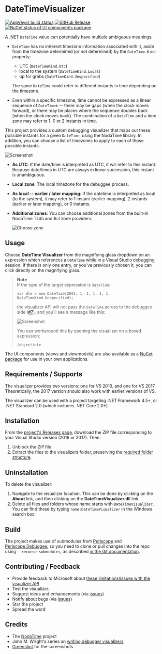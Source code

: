 # DateTimeVisualizer

[![AppVeyor build status](https://img.shields.io/appveyor/ci/zspitz/datetimevisualizer?style=flat&max-age=86400)](https://ci.appveyor.com/project/zspitz/datetimevisualizer) [![GitHub Release](https://img.shields.io/github/release/zspitz/datetimevisualizer.svg?style=flat&max-age=86400)](https://github.com/zspitz/DateTimeVisualizer/releases) [![NuGet status of UI components package](https://img.shields.io/nuget/v/DateTimeVisualizer.UI.svg?style=flat&max-age=86400)](https://www.nuget.org/packages/DateTimeVisualizer.UI/)

A .NET `DateTime` value can potentially have multiple ambiguous meanings.

* `DateTime` has no inherent timezone information associated with it, aside from the timezone determined (or not determined) by the `DateTime.Kind` property:
  - UTC (`DateTimeKind.Utc`)
  - local to the system (`DateTimeKind.Local`)
  - up for grabs (`DateTimeKind.Unspecified`)
  
  The same `DateTime` could refer to different instants in time depending on the timezone.
  
* Even within a specific timezone, time cannot be expressed as a linear sequence of `DateTime`s -- there may be gaps (when the clock moves forward), or there may be places where the sequence doubles back (when the clock moves back). The combination of a `DateTime` and a time zone may refer to 1, 0 or 2 instants in time.

This project provides a custom debugging visualizer that maps out these possible instants for a given `DateTime`, using the NodaTime library. In addition, you can choose a list of timezones to apply to each of those possible instants.

![Screenshot](screenshot1.png)

* **As UTC**: If the date/time is interpreted as UTC, it will refer to this instant. Because date/times in UTC are always in linear succession, this instant is unambiguous.
* **Local zone**: The local timezone for the debuggee process.
* **As local -- earlier / later mapping**: If the datetime is interpreted as local (to the system), it may refer to 1 instant (earlier mapping), 2 instants (earlier or later mapping), or 0 instants.
* **Additional zones**: You can choose additional zones from the built-in NodaTime Tzdb and Bcl zone providers:

  ![Choose zone](choose-zones.gif)

## Usage

Choose **DateTime Visualizer** from the magnifying glass dropdown on an expression which references a `DateTime` while in a Visual Studio debugging session. If there is only one entry, or you've previously chosen it, you can click directly on the magnifying glass.

> **Note**  
> If the type of the target expression is `DateTime`:
>
>     var dte = new DateTime(2001, 1, 1, 1, 1, 1, DateTimeKind.Unspecified);
> the visualizer API will not pass the `DateTime` across to the debuggee side ([#7](https://github.com/zspitz/DateTimeVisualizer/issues/7)), and you'll see a message like this:
>
> ![Screenshot](null-at-debuggee-side.png)
>
> You can workaround this by opening the visualizer on a boxed expression:
>
>     (object)dte

The UI components (views and viewmodels) are also available as a [NuGet package](https://www.nuget.org/packages/DateTimeVisualizer.UI/) for use in your own applications.

## Requirements / Supports

The visualizer provides two versions: one for VS 2019, and one for VS 2017. Theoretically, the 2017 version should also work with earlier versions of VS.

The visualizer can be used with a project targeting .NET Framework 4.5+, or .NET Standard 2.0 (which includes .NET Core 2.0+).

## Installation

From the [project's Releases page](https://github.com/zspitz/DateTimeVisualizer/releases), download the ZIP file corresponding to your Visual Studio version (2019 or 2017). Then:

1. Unblock the ZIP file
2. Extract the files to the visualizers folder, preserving the [required folder structure](https://docs.microsoft.com/en-us/visualstudio/debugger/how-to-install-a-visualizer?view=vs-2019#to-install-a-visualizer-for-visual-studio-2019).

## Uninstallation

To delete the visualizer:

1. Navigate to the visualizer location. This can be done by clicking on the **About** link, and then clicking on the **DateTimeVisualizer.dll** link.
2. Delete all files and folders whose name starts with `DateTimeVisualizer`. You can find these by typing `name:DateTimeVisualizer` in the Windows search box.

## Build

The project makes use of submodules from [Periscope](https://github.com/zspitz/Periscope) and [Periscope.Debuggee](https://github.com/zspitz/Periscope.Debuggee), so you need to clone or pull changes into the repo using `--recurse-submodules`, as described [in the Git documentation](https://git-scm.com/book/en/v2/Git-Tools-Submodules#_cloning_submodules).

## Contributing / Feedback

* Provide feedback to Microsoft about [these limitations/issues with the visualizer API](https://github.com/zspitz/ExpressionToString/wiki/External-issues)
* Test the visualizer.
* Suggest ideas and enhancements (via [issues](https://github.com/zspitz/DateTimeVisualizer/issues/new/choose))
* Notify about bugs (via [issues](https://github.com/zspitz/DateTimeVisualizer/issues/new/choose))
* Star the project
* Spread the word

## Credits

* The [NodaTime](https://nodatime.org/) project
* John M. Wright's series on [writing debugger visualizers](https://wrightfully.com/writing-a-readonly-debugger-visualizer)
* [Greenshot](https://getgreenshot.org/) for the screenshots
